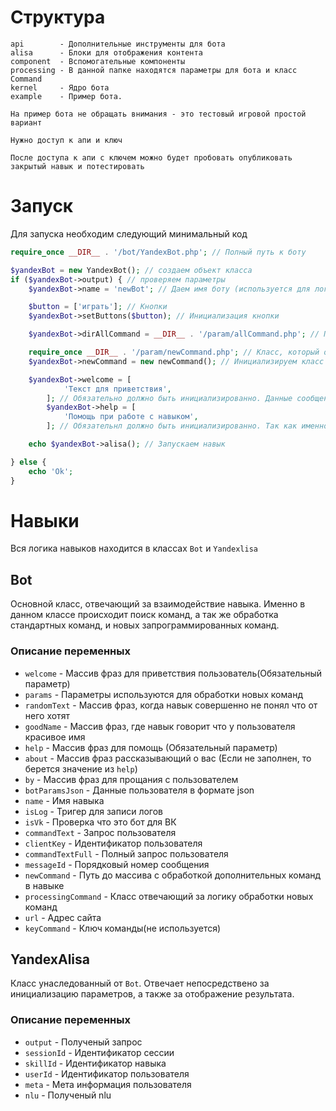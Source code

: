 # Структура
```$xslt
api        - Дополнительные инструменты для бота 
alisa      - Блоки для отображения контента
component  - Вспомогательные компоненты
processing - В данной папке находятся параметры для бота и класс Command
kernel     - Ядро бота
example    - Пример бота.

На пример бота не обращать внимания - это тестовый игровой простой вариант

Нужно доступ к апи и ключ

После доступа к апи с ключем можно будет пробовать опубликовать закрытый навык и потестировать
```

# Запуск
Для запуска необходим следующий минимальный код
```php
require_once __DIR__ . '/bot/YandexBot.php'; // Полный путь к боту

$yandexBot = new YandexBot(); // создаем объект класса
if ($yandexBot->output) { // проверяем параметры
    $yandexBot->name = 'newBot'; // Даем имя боту (используется для логов)

    $button = ['играть']; // Кнопки
    $yandexBot->setButtons($button); // Инициализация кнопки

    $yandexBot->dirAllCommand = __DIR__ . '/param/allCommand.php'; // Путь к своим командам, которые должны обрабатываться

    require_once __DIR__ . '/param/newCommand.php'; // Класс, который обрабатывает новые команды
    $yandexBot->newCommand = new newCommand(); // Инициализируем класс

    $yandexBot->welcome = [
            'Текст для приветствия',
        ]; // Обязательно должно быть инициализированно. Данные сообщения получает пользователь при заходе в навык, а так же при приветствии пользователя.
        $yandexBot->help = [
            'Помощь при работе с навыком',
        ]; // Обязательнл должно быть инициализированно. Так как именно из этого текста пользователь понимает что делает навык. Так же необходимо чтобы пройти модерацию.

    echo $yandexBot->alisa(); // Запускаем навык

} else {
    echo 'Ok';
}
```


# Навыки
Вся логика навыков находится в классах `Bot` и `Yandexlisa`
## Bot
Основной класс, отвечающий за взаимодействие навыка. 
Именно в данном классе происходит поиск команд, а так же обработка стандартных команд, и новых запрограммированных команд.
### Описание переменных
- `welcome` - Массив фраз для приветствия пользователь(Обязательный параметр)
- `params` - Параметры используются для обработки новых команд
- `randomText` - Массив фраз, когда навык совершенно не понял что от него хотят
- `goodName` - Массив фраз, где навык говорит что у пользователя красивое имя
- `help` - Массив фраз для помощь (Обязательный параметр)
- `about` - Массив фраз рассказывающий о вас (Если не заполнен, то берется значение из `help`)
- `by` - Массив фраз для прощания с пользователем
- `botParamsJson` - Данные пользователя в формате json
- `name` - Имя навыка
- `isLog` - Тригер для записи логов
- `isVk` - Проверка что это бот для ВК
- `commandText` - Запрос пользователя
- `clientKey` - Идентификатор пользователя
- `commandTextFull` - Полный запрос пользователя
- `messageId` - Порядковый номер сообщения
- `newCommand` - Путь до массива с обработкой дополнительных команд в навыке
- `processingCommand` - Класс отвечающий за логику обработки новых команд
- `url` - Адрес сайта
- `keyCommand` - Ключ команды(не используется)

## YandexAlisa
Класс унаследованный от `Bot`.
Отвечает непосредствено за инициализацию параметров, а также за отображение результата.
### Описание переменных

- `output` - Полученый запрос
- `sessionId` - Идентификатор сессии
- `skillId` - Идентификатор навыка
- `userId` - Идентификатор пользователя
- `meta` - Мета информация пользователя
- `nlu` - Полученый nlu
